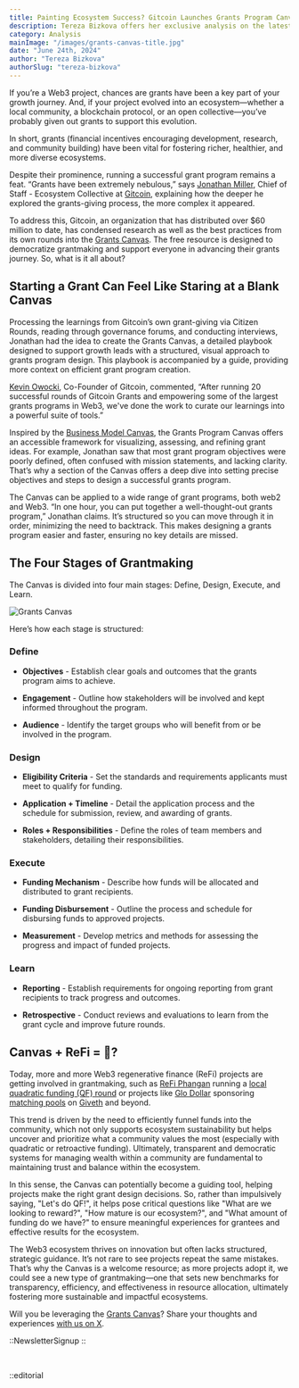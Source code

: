 ```yaml
---
title: Painting Ecosystem Success? Gitcoin Launches Grants Program Canvas
description: Tereza Bizkova offers her exclusive analysis on the latest release from Gitcoin.
category: Analysis
mainImage: "/images/grants-canvas-title.jpg"
date: "June 24th, 2024"
author: "Tereza Bizkova"
authorSlug: "tereza-bizkova"
---
```


If you’re a Web3 project, chances are grants have been a key part of your growth journey. And, if your project evolved into an ecosystem—whether a local community, a blockchain protocol, or an open collective—you’ve probably given out grants to support this evolution.

In short, grants (financial incentives encouraging development, research, and community building) have been vital for fostering richer, healthier, and more diverse ecosystems.

Despite their prominence, running a successful grant program remains a feat. “Grants have been extremely nebulous,” says [Jonathan Miller](https://ca.linkedin.com/in/millerdjonathan), Chief of Staff - Ecosystem Collective at [Gitcoin](/project/gitcoin/), explaining how the deeper he explored the grants-giving process, the more complex it appeared.

To address this, Gitcoin, an organization that has distributed over $60 million to date, has condensed research as well as the best practices from its own rounds into the [Grants Canvas](https://grantscanvas.gitcoin.co/). The free resource is designed to democratize grantmaking and support everyone in advancing their grants journey. So, what is it all about?

## Starting a Grant Can Feel Like Staring at a Blank Canvas

Processing the learnings from Gitcoin’s own grant-giving via Citizen Rounds, reading through governance forums, and conducting interviews, Jonathan had the idea to create the Grants Canvas, a detailed playbook designed to support growth leads with a structured, visual approach to grants program design. This playbook is accompanied by a guide, providing more context on efficient grant program creation.

[Kevin Owocki](https://twitter.com/owocki?lang=cs), Co-Founder of Gitcoin, commented, “After running 20 successful rounds of Gitcoin Grants and empowering some of the largest grants programs in Web3, we've done the work to curate our learnings into a powerful suite of tools.”

Inspired by the [Business Model Canvas](https://en.wikipedia.org/wiki/Business_Model_Canvas), the Grants Program Canvas offers an accessible framework for visualizing, assessing, and refining grant ideas. For example, Jonathan saw that most grant program objectives were poorly defined, often confused with mission statements, and lacking clarity. That’s why a section of the Canvas offers a deep dive into setting precise objectives and steps to design a successful grants program.

The Canvas can be applied to a wide range of grant programs, both web2 and Web3. “In one hour, you can put together a well-thought-out grants program,” Jonathan claims. It’s structured so you can move through it in order, minimizing the need to backtrack. This makes designing a grants program easier and faster, ensuring no key details are missed.

## The Four Stages of Grantmaking

The Canvas is divided into four main stages: Define, Design, Execute, and Learn.

![Grants Canvas](/images/grants-canvas-body.jpg)

Here’s how each stage is structured:

### Define

- **Objectives** - Establish clear goals and outcomes that the grants program aims to achieve.

- **Engagement** - Outline how stakeholders will be involved and kept informed throughout the program.

- **Audience** - Identify the target groups who will benefit from or be involved in the program.

### Design

- **Eligibility Criteria** - Set the standards and requirements applicants must meet to qualify for funding.

- **Application + Timeline** -  Detail the application process and the schedule for submission, review, and awarding of grants.

- **Roles + Responsibilities** - Define the roles of team members and stakeholders, detailing their responsibilities.

### Execute

- **Funding Mechanism** - Describe how funds will be allocated and distributed to grant recipients.

- **Funding Disbursement** - Outline the process and schedule for disbursing funds to approved projects.

- **Measurement** - Develop metrics and methods for assessing the progress and impact of funded projects.

### Learn

- **Reporting** - Establish requirements for ongoing reporting from grant recipients to track progress and outcomes.

- **Retrospective** - Conduct reviews and evaluations to learn from the grant cycle and improve future rounds.

## Canvas + ReFi = 🚀?

Today, more and more Web3 regenerative finance (ReFi) projects are getting involved in grantmaking, such as [ReFi Phangan](/project/refi-phangan/) running a [local quadratic funding (QF) round](https://x.com/PhanganQF) or projects like [Glo Dollar](/project/glo-dollar/) sponsoring [matching pools](https://snapshot.org/#/giv.eth/) on [Giveth](/project/giveth/) and beyond. 

This trend is driven by the need to efficiently funnel funds into the community, which not only supports ecosystem sustainability but helps uncover and prioritize what a community values the most (especially with quadratic or retroactive funding). Ultimately, transparent and democratic systems for managing wealth within a community are fundamental to maintaining trust and balance within the ecosystem.

In this sense, the Canvas can potentially become a guiding tool, helping projects make the right grant design decisions. So, rather than impulsively saying, "Let's do QF!", it helps pose critical questions like "What are we looking to reward?", "How mature is our ecosystem?", and "What amount of funding do we have?" to ensure meaningful experiences for grantees and effective results for the ecosystem.

The Web3 ecosystem thrives on innovation but often lacks structured, strategic guidance. It’s not rare to see projects repeat the same mistakes. That’s why the Canvas is a welcome resource; as more projects adopt it, we could see a new type of grantmaking—one that sets new benchmarks for transparency, efficiency, and effectiveness in resource allocation, ultimately fostering more sustainable and impactful ecosystems.

Will you be leveraging the [Grants Canvas](https://grantscanvas.gitcoin.co/)? Share your thoughts and experiences [with us on X](https://x.com/carboncopy_refi).

::NewsletterSignup
::

<br>

::editorial
